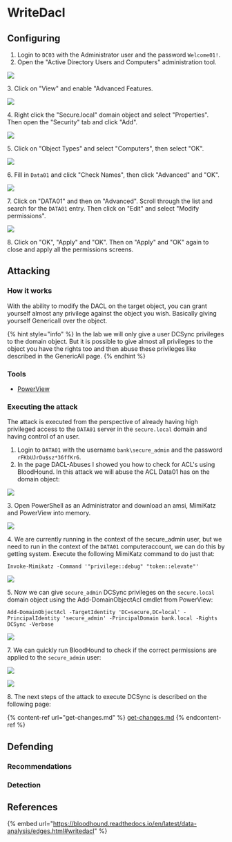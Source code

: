 # WriteDacl

## Configuring

1. Login to `DC03` with the Administrator user and the password `Welcome01!`.
2. Open the "Active Directory Users and Computers" administration tool.

![](<../../../.gitbook/assets/image (24).png>)

3\. Click on "View" and enable "Advanced Features.

![](<../../../.gitbook/assets/image (67).png>)

4\. Right click the "Secure.local" domain object and select "Properties". Then open the "Security" tab and click "Add".

![](<../../../.gitbook/assets/image (77) (1).png>)

5\. Click on "Object Types" and select "Computers", then select "OK".

![](<../../../.gitbook/assets/image (73).png>)

6\. Fill in `Data01` and click "Check Names", then click "Advanced" and "OK".

![](<../../../.gitbook/assets/image (49).png>)

7\. Click on "DATA01" and then on "Advanced". Scroll through the list and search for the `DATA01` entry. Then click on "Edit" and select "Modify permissions".

![](<../../../.gitbook/assets/image (12).png>)

8\. Click on "OK", "Apply" and "OK". Then on "Apply" and "OK" again to close and apply all the permissions screens.

## Attacking

### How it works

With the ability to modify the DACL on the target object, you can grant yourself almost any privilege against the object you wish. Basically giving yourself Genericall over the object.

{% hint style="info" %}
In the lab we will only give a user DCSync privileges to the domain object. But it is possible to give almost all privileges to the object you have the rights too and then abuse these privileges like described in the GenericAll page.
{% endhint %}

### Tools

* [PowerView](https://github.com/PowerShellMafia/PowerSploit/blob/master/Recon/PowerView.ps1)

### Executing the attack

The attack is executed from the perspective of already having high privileged access to the `DATA01` server in the `secure.local` domain and having control of an user.

1. Login to `DATA01` with the username `bank\secure_admin` and the password `rFKbUJrDu$sz*36ffKr6`.
2. In the page DACL-Abuses I showed you how to check for ACL's using BloodHound. In this attack we will abuse the ACL Data01 has on the domain object:

![](<../../../.gitbook/assets/image (62).png>)

3\. Open PowerShell as an Administrator and download an amsi, MimiKatz and PowerView into memory.

![](<../../../.gitbook/assets/image (77).png>)

4\. We are currently running in the context of the secure\_admin user, but we need to run in the context of the `DATA01` computeraccount, we can do this by getting system. Execute the following MimiKatz command to do just that:

```
Invoke-Mimikatz -Command '"privilege::debug" "token::elevate"'
```

![](<../../../.gitbook/assets/image (50) (1).png>)

5\. Now we can give `secure_admin` DCSync privileges on the `secure.local` domain object using the Add-DomainObjectAcl cmdlet from PowerView:&#x20;

```
Add-DomainObjectAcl -TargetIdentity 'DC=secure,DC=local' -PrincipalIdentity 'secure_admin' -PrincipalDomain bank.local -Rights DCSync -Verbose
```

![](<../../../.gitbook/assets/image (61).png>)

7\. We can quickly run BloodHound to check if the correct permissions are applied to the `secure_admin` user:

![](<../../../.gitbook/assets/image (19) (1).png>)

![](<../../../.gitbook/assets/image (79).png>)

8\. The next steps of the attack to execute DCSync is described on the following page:

{% content-ref url="get-changes.md" %}
[get-changes.md](get-changes.md)
{% endcontent-ref %}

## Defending

### Recommendations



### Detection



## References

{% embed url="https://bloodhound.readthedocs.io/en/latest/data-analysis/edges.html#writedacl" %}
